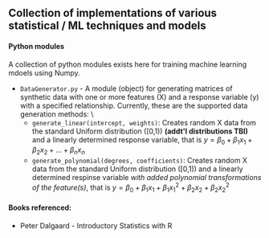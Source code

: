 ## Collection of implementations of various statistical / ML techniques and models

#### Python modules
A collection of python modules exists here for training machine learning mdoels using Numpy. 
* `DataGenerator.py` - A module (object) for generating matrices of synthetic data with one or more features (X) and a response variable (y) with a specified relationship. Currently, these are the supported data generation methods: \
  * `generate_linear(intercept, weights)`: Creates random X data from the standard Uniform distribution ([0,1)) **(addt'l distributions TBI)** and a linearly determined response variable, that is $y = β_0 + β_1x_1 + β_2x_2 + ... + β_nx_n$
  * `generate_polynomial(degrees, coefficients)`: Creates random X data from the standard Uniform distribution ([0,1)) and a linearly determined respinse variable *with added polynomial transformations of the feature(s)*, that is $y = β_0 + β_1x_1 + β_1x_1^2 + β_2x_2 + \beta_{2}x_{2}^{2}$
    
#### Books referenced:
* Peter Dalgaard - Introductory Statistics with R
